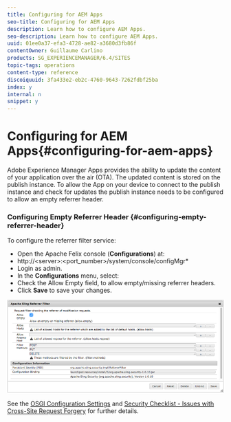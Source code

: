 ```yaml
---
title: Configuring for AEM Apps
seo-title: Configuring for AEM Apps
description: Learn how to configure AEM Apps.
seo-description: Learn how to configure AEM Apps.
uuid: 01ee0a37-efa3-4728-ae82-a3680d3fb86f
contentOwner: Guillaume Carlino
products: SG_EXPERIENCEMANAGER/6.4/SITES
topic-tags: operations
content-type: reference
discoiquuid: 3fa433e2-eb2c-4760-9643-7262fdbf25ba
index: y
internal: n
snippet: y
---
```


# Configuring for AEM Apps{#configuring-for-aem-apps}

Adobe Experience Manager Apps provides the ability to update the content of your application over the air (OTA). The updated content is stored on the publish instance. To allow the App on your device to connect to the publish instance and check for updates the publish instance needs to be configured to allow an empty referrer header.

### Configuring Empty Referrer Header {#configuring-empty-referrer-header}

To configure the referrer filter service:

* Open the Apache Felix console (**Configurations**) at:  
* http://&lt;server&gt;:&lt;port_number&gt;/system/console/configMgr*
* Login as admin.
* In the **Configurations** menu, select:
* Check the Allow Empty field, to allow empty/missing referrer headers.
* Click **Save** to save your changes.

![](assets/chlimage_1-59.png)

See the [OSGI Configuration Settings](../../../sites/deploying/using/osgi-configuration-settings.md) and [Security Checklist - Issues with Cross-Site Request Forgery](/content/docs/en/aem/6-3/administer/security/crx-security-checklist#Issues%20with%20Cross-Site%20Request%20Forgery) for further details. 
